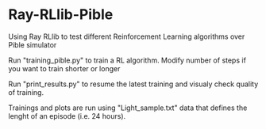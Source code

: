 # Ray-RLlib-Pible
Using Ray RLlib to test different Reinforcement Learning algorithms over Pible simulator

Run "training_pible.py" to train a RL algorithm. Modify number of steps if you want to train shorter or longer

Run "print_results.py" to resume the latest training and visualy check quality of training.

Trainings and plots are run using "Light_sample.txt" data that defines the lenght of an episode (i.e. 24 hours). 
